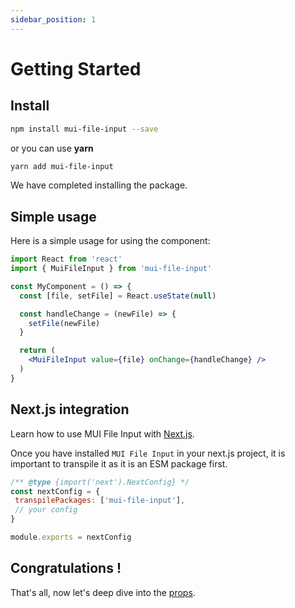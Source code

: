 ```yaml
---
sidebar_position: 1
---
```


# Getting Started

## Install
```bash
npm install mui-file-input --save
```
or you can use **yarn**
```bash
yarn add mui-file-input
```

We have completed installing the package.

## Simple usage

Here is a simple usage for using the component:

```jsx
import React from 'react'
import { MuiFileInput } from 'mui-file-input'

const MyComponent = () => {
  const [file, setFile] = React.useState(null)

  const handleChange = (newFile) => {
    setFile(newFile)
  }

  return (
    <MuiFileInput value={file} onChange={handleChange} />
  )
}
```

## Next.js integration

Learn how to use MUI File Input with [Next.js](https://nextjs.org/).

Once you have installed `MUI File Input` in your next.js project, it is important to transpile it as it is an ESM package first.

```js
/** @type {import('next').NextConfig} */
const nextConfig = {
 transpilePackages: ['mui-file-input'],
 // your config
}

module.exports = nextConfig
```

## Congratulations !

That's all, now let's deep dive into the [props](/docs/api-reference).